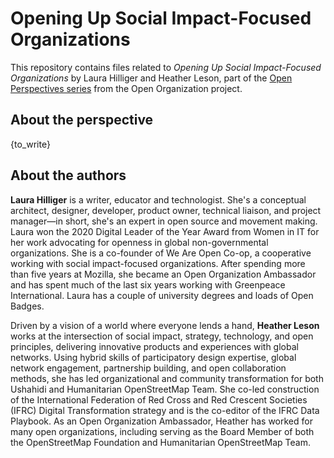 # Opening Up Social Impact-Focused Organizations
This repository contains files related to *Opening Up Social Impact-Focused Organizations* by Laura Hilliger and Heather Leson, part of the [Open Perspectives series](https://github.com/open-organization/open-perspectives) from the Open Organization project.

## About the perspective
{to_write}

## About the authors
**Laura Hilliger** is a writer, educator and technologist. She's a conceptual architect, designer, developer, product owner, technical liaison, and project manager—in short, she's an expert in open source and movement making. Laura won the 2020 Digital Leader of the Year Award from Women in IT for her work advocating for openness in global non-governmental organizations. She is a co-founder of We Are Open Co-op, a cooperative working with social impact-focused organizations. After spending more than five years at Mozilla, she became an Open Organization Ambassador and has spent much of the last six years working with Greenpeace International. Laura has a couple of university degrees and loads of Open Badges.

Driven by a vision of a world where everyone lends a hand, **Heather Leson** works at the intersection of social impact, strategy, technology, and open principles, delivering innovative products and experiences with global networks. Using hybrid skills of participatory design expertise, global network engagement, partnership building, and open collaboration methods, she has led organizational and community transformation for both Ushahidi and Humanitarian OpenStreetMap Team. She co-led construction of the International Federation of Red Cross and Red Crescent Societies (IFRC) Digital Transformation strategy and is the co-editor of the IFRC Data Playbook. As an Open Organization Ambassador, Heather has worked for many open organizations, including serving as the Board Member of both the OpenStreetMap Foundation and Humanitarian OpenStreetMap Team.
